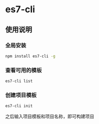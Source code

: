 # es7-cli

## 使用说明

### 全局安装

```bash
npm install es7-cli -g
```

### 查看可用的模板

```bash
es7-cli list
```

### 创建项目模板

```bash
es7-cli init
```

之后输入项目模板和项目名称，即可构建项目